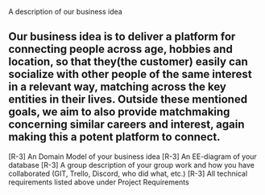 A description of our business idea

Our business idea is to deliver a platform for connecting people across age, hobbies
and location, so that they(the customer) easily can socialize with other people of the same interest in a
relevant way, matching across the key entities in their lives.
Outside these mentioned goals, we aim to also provide matchmaking concerning similar careers and interest,
again making this a potent platform to connect.
--------------------------------------------------------------------------------------------



[R-3] An Domain Model of your business idea
[R-3] An EE-diagram of your database
[R-3] A group description of your group work and how you have collaborated (GIT, Trello, Discord, who did what, etc.)
[R-3] All technical requirements listed above under Project Requirements



  